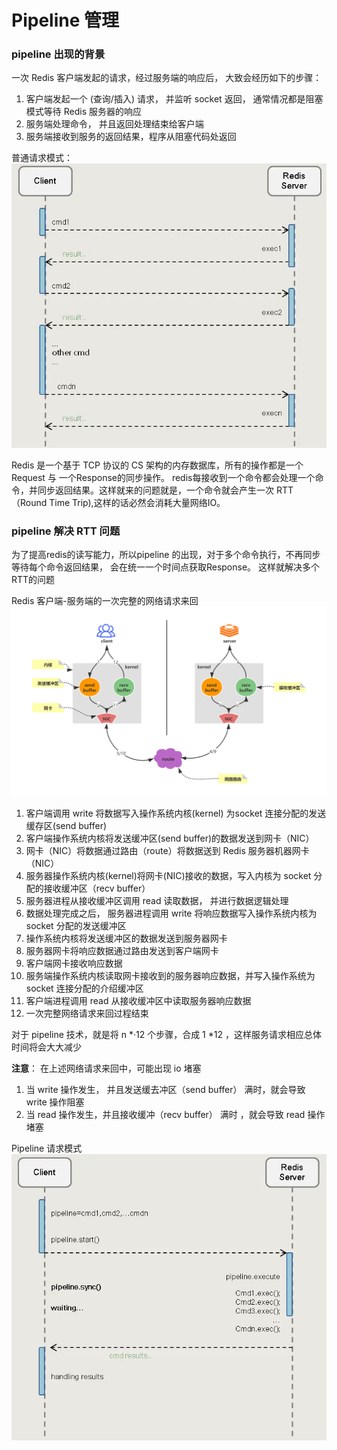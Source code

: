 # Pipeline 管理

### pipeline 出现的背景

一次 Redis 客户端发起的请求，经过服务端的响应后， 大致会经历如下的步骤：

1. 客户端发起一个 (查询/插入) 请求， 并监听 socket 返回， 通常情况都是阻塞模式等待 Redis 服务器的响应
2. 服务端处理命令， 并且返回处理结束给客户端
3. 服务端接收到服务的返回结果，程序从阻塞代码处返回

普通请求模式：
![普通请求模式](media/16580636854630.jpg)


Redis 是一个基于 TCP 协议的 CS 架构的内存数据库，所有的操作都是一个Request 与 一个Response的同步操作。 redis每接收到一个命令都会处理一个命令，并同步返回结果。这样就来的问题就是，一个命令就会产生一次 RTT （Round Time Trip),这样的话必然会消耗大量网络IO。

### pipeline 解决 RTT 问题

为了提高redis的读写能力，所以pipeline 的出现，对于多个命令执行，不再同步等待每个命令返回结果， 会在统一一个时间点获取Response。 这样就解决多个 RTT的问题 

Redis 客户端-服务端的一次完整的网络请求来回
![](media/16580644964025.jpg)


1. 客户端调用 write 将数据写入操作系统内核(kernel) 为socket 连接分配的发送缓存区(send buffer)
2. 客户端操作系统内核将发送缓冲区(send buffer)的数据发送到网卡（NIC）
3. 网卡（NIC）将数据通过路由（route）将数据送到 Redis 服务器机器网卡（NIC）
4. 服务器操作系统内核(kernel)将网卡(NIC)接收的数据，写入内核为 socket 分配的接收缓冲区（recv buffer）
5. 服务器进程从接收缓冲区调用 read 读取数据， 并进行数据逻辑处理
6. 数据处理完成之后， 服务器进程调用 write 将响应数据写入操作系统内核为 socket 分配的发送缓冲区
7. 操作系统内核将发送缓冲区的数据发送到服务器网卡
8. 服务器网卡将响应数据通过路由发送到客户端网卡
9. 客户端网卡接收响应数据
10. 服务端操作系统内核读取网卡接收到的服务器响应数据，并写入操作系统为 socket 连接分配的介绍缓冲区
11. 客户端进程调用 read 从接收缓冲区中读取服务器响应数据
12. 一次完整网络请求来回过程结束

对于 pipeline 技术，就是将 n *·12 个步骤，合成 1 *12 ，这样服务请求相应总体时间将会大大减少

**注意**： 在上述网络请求来回中，可能出现 io 堵塞
1. 当 write 操作发生， 并且发送缓去冲区（send buffer） 满时，就会导致 write 操作阻塞
2. 当 read 操作发生，并且接收缓冲（recv buffer） 满时 ，就会导致 read 操作堵塞


Pipeline 请求模式
![Pipeline](media/16580637224908.jpg)


